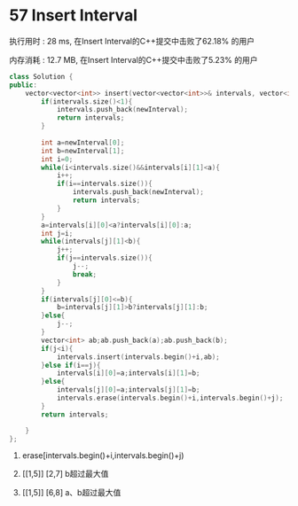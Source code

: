 # 57 Insert Interval

执行用时 : 28 ms, 在Insert Interval的C++提交中击败了62.18% 的用户

内存消耗 : 12.7 MB, 在Insert Interval的C++提交中击败了5.23% 的用户

```c++
class Solution {
public:
    vector<vector<int>> insert(vector<vector<int>>& intervals, vector<int>& newInterval) {
        if(intervals.size()<1){
            intervals.push_back(newInterval);
            return intervals;
        }
        
        int a=newInterval[0];
        int b=newInterval[1];
        int i=0;
        while(i<intervals.size()&&intervals[i][1]<a){
            i++;
            if(i==intervals.size()){
                intervals.push_back(newInterval);
                return intervals;
            }
        }
        a=intervals[i][0]<a?intervals[i][0]:a;
        int j=i;
        while(intervals[j][1]<b){
            j++;
            if(j==intervals.size()){
                j--;
                break;
            }
        }
        if(intervals[j][0]<=b){
            b=intervals[j][1]>b?intervals[j][1]:b;
        }else{
            j--;
        }
        vector<int> ab;ab.push_back(a);ab.push_back(b);
        if(j<i){
            intervals.insert(intervals.begin()+i,ab);
        }else if(i==j){
            intervals[i][0]=a;intervals[i][1]=b;
        }else{
            intervals[j][0]=a;intervals[j][1]=b;
            intervals.erase(intervals.begin()+i,intervals.begin()+j);
        }
        return intervals;

    }
};
```

1. erase[intervals.begin()+i,intervals.begin()+j)

2. [[1,5]] [2,7] b超过最大值

3. [[1,5]] [6,8] a、b超过最大值

   
